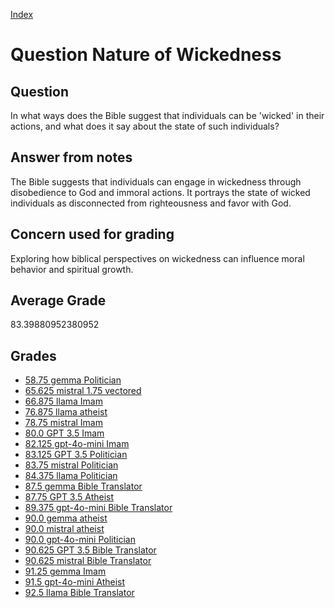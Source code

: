 
[Index](../../index.md)
# Question Nature of Wickedness
## Question
In what ways does the Bible suggest that individuals can be 'wicked' in their actions, and what does it say about the state of such individuals?

## Answer from notes
The Bible suggests that individuals can engage in wickedness through disobedience to God and immoral actions. It portrays the state of wicked individuals as disconnected from righteousness and favor with God.

## Concern used for grading
Exploring how biblical perspectives on wickedness can influence moral behavior and spiritual growth.

## Average Grade
83.39880952380952

## Grades
 * [58.75 gemma Politician](../answers/gemma_Politician/Nature_of_Wickedness.md)
 * [65.625 mistral 1.75 vectored](../answers/mistral_1.75_vectored/Nature_of_Wickedness.md)
 * [66.875 llama Imam](../answers/llama_Imam/Nature_of_Wickedness.md)
 * [76.875 llama atheist](../answers/llama_atheist/Nature_of_Wickedness.md)
 * [78.75 mistral Imam](../answers/mistral_Imam/Nature_of_Wickedness.md)
 * [80.0 GPT 3.5 Imam](../answers/GPT_3.5_Imam/Nature_of_Wickedness.md)
 * [82.125 gpt-4o-mini Imam](../answers/gpt-4o-mini_Imam/Nature_of_Wickedness.md)
 * [83.125 GPT 3.5 Politician](../answers/GPT_3.5_Politician/Nature_of_Wickedness.md)
 * [83.75 mistral Politician](../answers/mistral_Politician/Nature_of_Wickedness.md)
 * [84.375 llama Politician](../answers/llama_Politician/Nature_of_Wickedness.md)
 * [87.5 gemma Bible Translator](../answers/gemma_Bible_Translator/Nature_of_Wickedness.md)
 * [87.75 GPT 3.5 Atheist](../answers/GPT_3.5_Atheist/Nature_of_Wickedness.md)
 * [89.375 gpt-4o-mini Bible Translator](../answers/gpt-4o-mini_Bible_Translator/Nature_of_Wickedness.md)
 * [90.0 gemma atheist](../answers/gemma_atheist/Nature_of_Wickedness.md)
 * [90.0 mistral atheist](../answers/mistral_atheist/Nature_of_Wickedness.md)
 * [90.0 gpt-4o-mini Politician](../answers/gpt-4o-mini_Politician/Nature_of_Wickedness.md)
 * [90.625 GPT 3.5 Bible Translator](../answers/GPT_3.5_Bible_Translator/Nature_of_Wickedness.md)
 * [90.625 mistral Bible Translator](../answers/mistral_Bible_Translator/Nature_of_Wickedness.md)
 * [91.25 gemma Imam](../answers/gemma_Imam/Nature_of_Wickedness.md)
 * [91.5 gpt-4o-mini Atheist](../answers/gpt-4o-mini_Atheist/Nature_of_Wickedness.md)
 * [92.5 llama Bible Translator](../answers/llama_Bible_Translator/Nature_of_Wickedness.md)
